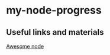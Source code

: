 # my-node-progress


## Useful links and materials 

[Awesome node](https://github.com/sindresorhus/awesome-nodejs#resources)
